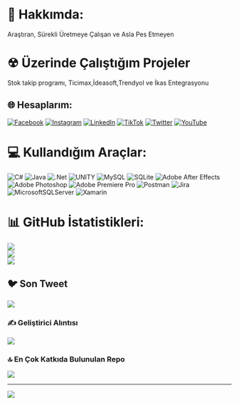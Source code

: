 # 💫 Hakkımda:
Araştıran, Sürekli Üretmeye Çalışan ve Asla Pes Etmeyen

# ☢ Üzerinde Çalıştığım Projeler
Stok takip programı, Ticimax,İdeasoft,Trendyol ve İkas Entegrasyonu

## 🌐 Hesaplarım:
[![Facebook](https://img.shields.io/badge/Facebook-%231877F2.svg?logo=Facebook&logoColor=white)](https://facebook.com/dogusen) [![Instagram](https://img.shields.io/badge/Instagram-%23E4405F.svg?logo=Instagram&logoColor=white)](https://instagram.com/by_byetm) [![LinkedIn](https://img.shields.io/badge/LinkedIn-%230077B5.svg?logo=linkedin&logoColor=white)](https://linkedin.com/in/dogukemalsen) [![TikTok](https://img.shields.io/badge/TikTok-%23000000.svg?logo=TikTok&logoColor=white)](https://tiktok.com/@bybyetm) [![Twitter](https://img.shields.io/badge/Twitter-%231DA1F2.svg?logo=Twitter&logoColor=white)](https://twitter.com/By_byeTM) [![YouTube](https://img.shields.io/badge/YouTube-%23FF0000.svg?logo=YouTube&logoColor=white)](https://youtube.com/@bybyetm) 

# 💻 Kullandığım Araçlar:
![C#](https://img.shields.io/badge/c%23-%23239120.svg?style=for-the-badge&logo=c-sharp&logoColor=white) ![Java](https://img.shields.io/badge/java-%23ED8B00.svg?style=for-the-badge&logo=java&logoColor=white) ![.Net](https://img.shields.io/badge/.NET-5C2D91?style=for-the-badge&logo=.net&logoColor=white) ![UNITY](https://img.shields.io/badge/Unity-%2320232a.svg?style=for-the-badge&logo=unity&logoColor=white) ![MySQL](https://img.shields.io/badge/mysql-%2300f.svg?style=for-the-badge&logo=mysql&logoColor=white) ![SQLite](https://img.shields.io/badge/sqlite-%2307405e.svg?style=for-the-badge&logo=sqlite&logoColor=white) ![Adobe After Effects](https://img.shields.io/badge/Adobe%20After%20Effects-9999FF.svg?style=for-the-badge&logo=Adobe%20After%20Effects&logoColor=white) ![Adobe Photoshop](https://img.shields.io/badge/adobephotoshop-%2331A8FF.svg?style=for-the-badge&logo=adobephotoshop&logoColor=white) ![Adobe Premiere Pro](https://img.shields.io/badge/Adobe%20Premiere%20Pro-9999FF.svg?style=for-the-badge&logo=Adobe%20Premiere%20Pro&logoColor=white) ![Postman](https://img.shields.io/badge/Postman-FF6C37?style=for-the-badge&logo=postman&logoColor=white) ![Jira](https://img.shields.io/badge/jira-%230A0FFF.svg?style=for-the-badge&logo=jira&logoColor=white) ![MicrosoftSQLServer](https://img.shields.io/badge/Microsoft%20SQL%20Sever-CC2927?style=for-the-badge&logo=microsoft%20sql%20server&logoColor=white) ![Xamarin](https://img.shields.io/badge/Xamarin-3199DC?style=for-the-badge&logo=xamarin&logoColor=white)
# 📊 GitHub İstatistikleri:
![](https://github-readme-stats.vercel.app/api?username=bybyetm&theme=blue-green&hide_border=true&include_all_commits=false&count_private=false)<br/>
![](https://github-readme-streak-stats.herokuapp.com/?user=bybyetm&theme=blue-green&hide_border=true)<br/>
![](https://github-readme-stats.vercel.app/api/top-langs/?username=bybyetm&theme=blue-green&hide_border=true&include_all_commits=false&count_private=false&layout=compact)

## 🐦 Son Tweet
[![](https://gtce.itsvg.in/api?username=By_byeTM)](https://github.com/VishwaGauravIn/github-twitter-card-embed)

### ✍️ Geliştirici Alıntısı
![](https://quotes-github-readme.vercel.app/api?type=horizontal&theme=dark)

### 🔝 En Çok Katkıda Bulunulan Repo
![](https://github-contributor-stats.vercel.app/api?username=bybyetm&limit=5&theme=dark&combine_all_yearly_contributions=true)


---
[![](https://visitcount.itsvg.in/api?id=bybyetm&icon=0&color=9)](https://bybyetm.com/)

<!-- Proudly created with GPRM ( https://bybyetm.com/ ) -->
